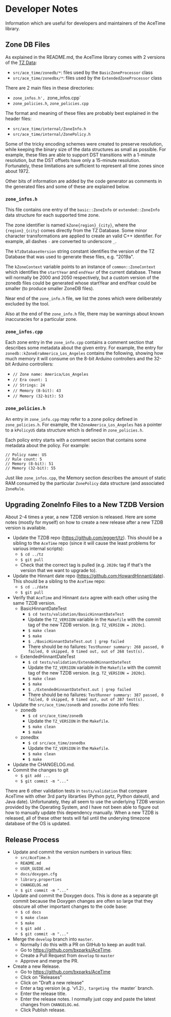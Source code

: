 # Developer Notes

Information which are useful for developers and maintainers of the AceTime
library.

## Zone DB Files

As explained in the README.md, the AceTime library comes with 2 versions of the
[TZ Data](https://www.iana.org/time-zones):

* `src/ace_time/zonedb/*`: files used by the `BasicZoneProcessor` class
* `src/ace_time/zonedbx/*`: files used by the `ExtendedZoneProcessor` class

There are 2 main files in these directories:

* `zone_infos.h', `zone_infos.cpp`
* `zone_policies.h`, `zone_policies.cpp`

The format and meaning of these files are probably best explained in the header
files:

* `src/ace_time/internal/ZoneInfo.h`
* `src/ace_time/internal/ZonePolicy.h`

Some of the tricky encoding schemes were created to preserve resolution, while
keeping the binary size of the data structures as small as possible. For
example, these files are able to support DST transitions with a 1-minute
resolution, but the DST offsets have only a 15-minute resolution. Fortunately,
these limitations are sufficient to represent all time zones since about 1972.

Other bits of information are added by the code generator as comments in the
generated files and some of these are explained below.

### `zone_infos.h`

This file contains one entry of the `basic::ZoneInfo` or
`extended::ZoneInfo` data structure for each supported time zone.

The zone identifier is named `kZone{region}_{city}`, where the
`{region}_{city}` comes directly from the TZ Database. Some minor character
transformations are applied to create an valid C++ identifier. For example, all
dashes `-` are converted to underscore `_`.

The `kTzDatabaseVersion` string constant identifies the version of the TZ
Database that was used to generate these files, e.g. "2019a".

The `kZoneContext` variable points to an instance of `common::ZoneContext`
which identifies the `startYear` and `endYear` of the current database. These
will normally be 2000 and 2050 respectively, but a custom version of the
zonedb files could be generated whose startYear and endYear could be smaller (to
produce smaller ZoneDB files).

Near end of the `zone_info.h` file, we list the zones which were
deliberately excluded by the tool.

Also at the end of the `zone_info.h` file, there may be warnings about
known inaccuracies for a particular zone.

### `zone_infos.cpp`

Each zone entry in the `zone_info.cpp` contains a comment section that
describes some metadata about the given entry. For example, the entry for
`zonedb::kZoneEraAmerica_Los_Angeles` contains the following, showing how
much memory it will consume on the 8-bit Arduino controllers and the 32-bit
Arduino controllers:

* `// Zone name: America/Los_Angeles`
* `// Era count: 1`
* `// Strings: 24`
* `// Memory (8-bit): 43`
* `// Memory (32-bit): 53`

### `zone_policies.h`

An entry in `zone_info.cpp` may refer to a zone policy defined in
`zone_policies.h`. For example, the `kZoneAmerica_Los_Angeles` has a pointer
to a `kPolicyUS` data structure which is defined in `zone_policies.h`.

Each policy entry starts with a comment secion that contains some metadata
about the policy. For example:
```
// Policy name: US
// Rule count: 5
// Memory (8-bit): 51
// Memory (32-bit): 55
```
Just like `zone_infos.cpp`, the Memory section describes the amount of static
RAM consumed by the particular `ZonePolicy` data structure (and associated
`ZoneRule`.

## Upgrading ZoneInfo Files to a New TZDB Version

About 2-4 times a year, a new TZDB version is released. Here are some notes
(mostly for myself) on how to create a new release after a new TZDB version is
available.

* Update the TZDB repo (https://github.com/eggert/tz). This should be a
  sibling to the `AceTime` repo (since it will cause the least problems
  for various internal scripts):
    * `$ cd ../tz`
    * `$ git pull`
    * Check that the correct tag is pulled (e.g. `2020c` tag if that's the
      version that we want to upgrade to).
* Update the Hinnant date repo (https://github.com:HowardHinnant/date). This
  should be a sibling to the `AceTime` repo:
    * `$ cd ../date`
    * `$ git pull`
* Verify that `AceTime` and Hinnant `date` agree with each other using the
  same TZDB version.
    * BasicHinnantDateTest
        * `$ cd tests/validation/BasicHinnantDateTest`
        * Update the `TZ_VERSION` variable in the `Makefile` with the commit tag
          of the new TZDB version. (e.g. `TZ_VERSION = 2020c`).
        * `$ make clean`
        * `$ make`
        * `$ ./BasicHinnantDateTest.out | grep failed`
        * There should be no failures: `TestRunner summary: 268 passed, 0
          failed, 0 skipped, 0 timed out, out of 268 test(s).`
    * ExtendedHinnantDateTest
        * `$ cd tests/validation/ExtendedHinnantDateTest`
        * Update the `TZ_VERSION` variable in the `Makefile` with the commit tag
          of the new TZDB version. (e.g. `TZ_VERSION = 2020c`).
        * `$ make clean`
        * `$ make`
        * `$ ./ExtendedHinnantDateTest.out | grep failed`
        * There should be no failures: `TestRunner summary: 387 passed, 0
          failed, 0 skipped, 0 timed out, out of 387 test(s).`
* Update the `src/ace_time/zonedb` and `zonedbx` zone info files:
    * zonedb
        * `$ cd src/ace_time/zonedb`
        * Update the `TZ_VERSION` in the `Makefile`.
        * `$ make clean`
        * `$ make`
    * zonedbx
        * `$ cd src/ace_time/zonedbx`
        * Update the `TZ_VERSION` in the `Makefile`.
        * `$ make clean`
        * `$ make`
* Update the CHANGELOG.md.
* Commit the changes to git
    * `$ git add ...`
    * `$ git commit -m "..."`

There are 6 other validation tests in `tests/validation` that compare AceTime
with other 3rd party librarties (Python pytz, Python dateutil, and Java date).
Unfortunately, they all seem to use the underlying TZDB version provided by the
Operating System, and I have not been able to figure out how to manually update
this dependency manually. When a new TZDB is released, all of these other tests
will fail until the underying timezone database of the OS is updated.

## Release Process

* Update and commit the version numbers in various files:
    * `src/AceTime.h`
    * `README.md`
    * `USER_GUIDE.md`
    * `docs/doxygen.cfg`
    * `library.properties`
    * `CHANGELOG.md`
    * `$ git commit -m "..."`
* Update and commit the Doxygen docs. This is done as a separate git commit
  because the Doxygen changes are often so large that they obscure all other
  important changes to the code base:
    * `$ cd docs`
    * `$ make clean`
    * `$ make`
    * `$ git add .`
    * `$ git commit -m "..."`
* Merge the `develop` branch into `master`.
    * Normally I do this with a PR on GitHub to keep an audit trail.
    * Go to https://github.com/bxparks/AceTime.
    * Create a Pull Request from `develop` to `master`
    * Approve and merge the PR.
* Create a new Release.
    * Go to https://github.com/bxparks/AceTime
    * Click on "Releases"
    * Click on "Draft a new release"
    * Enter a tag version (e.g. 'v1.2`), targeting the `master` branch.
    * Enter the release title.
    * Enter the release notes. I normally just copy and paste the latest changes
      from `CHANGELOG.md`.
    * Click Publish release.
